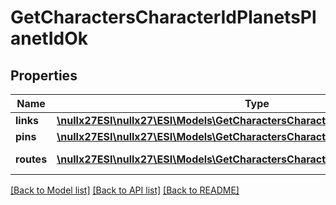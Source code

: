 # GetCharactersCharacterIdPlanetsPlanetIdOk

## Properties
Name | Type | Description | Notes
------------ | ------------- | ------------- | -------------
**links** | [**\nullx27ESI\nullx27\ESI\Models\GetCharactersCharacterIdPlanetsPlanetIdLink[]**](GetCharactersCharacterIdPlanetsPlanetIdLink.md) | links array | 
**pins** | [**\nullx27ESI\nullx27\ESI\Models\GetCharactersCharacterIdPlanetsPlanetIdPin[]**](GetCharactersCharacterIdPlanetsPlanetIdPin.md) | pins array | 
**routes** | [**\nullx27ESI\nullx27\ESI\Models\GetCharactersCharacterIdPlanetsPlanetIdRoute[]**](GetCharactersCharacterIdPlanetsPlanetIdRoute.md) | routes array | 

[[Back to Model list]](../README.md#documentation-for-models) [[Back to API list]](../README.md#documentation-for-api-endpoints) [[Back to README]](../README.md)


